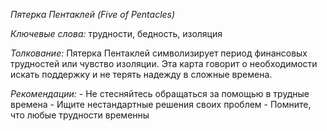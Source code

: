 *Пятерка Пентаклей \(Five of Pentacles\)*

*Ключевые слова:* трудности, бедность, изоляция

*Толкование:* 
Пятерка Пентаклей символизирует период финансовых трудностей или чувство изоляции\. Эта карта говорит о необходимости искать поддержку и не терять надежду в сложные времена\.

*Рекомендации:*
\- Не стесняйтесь обращаться за помощью в трудные времена
\- Ищите нестандартные решения своих проблем
\- Помните, что любые трудности временны
